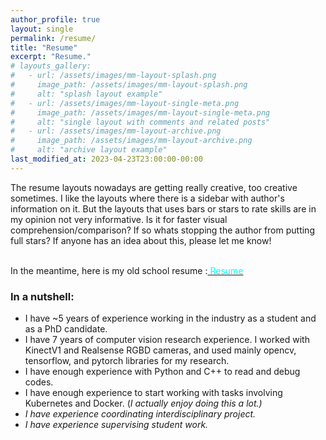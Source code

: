 ```yaml
---
author_profile: true
layout: single
permalink: /resume/
title: "Resume"
excerpt: "Resume."
# layouts_gallery:
#   - url: /assets/images/mm-layout-splash.png
#     image_path: /assets/images/mm-layout-splash.png
#     alt: "splash layout example"
#   - url: /assets/images/mm-layout-single-meta.png
#     image_path: /assets/images/mm-layout-single-meta.png
#     alt: "single layout with comments and related posts"
#   - url: /assets/images/mm-layout-archive.png
#     image_path: /assets/images/mm-layout-archive.png
#     alt: "archive layout example"
last_modified_at: 2023-04-23T23:00:00-00:00
---
```


The resume layouts nowadays are getting really creative, too creative sometimes. I like the layouts where there is a sidebar with author's information on it. But the layouts that uses bars or stars to rate skills are in my opinion not very informative. Is it for faster visual comprehension/comparison? If so whats stopping the author from putting full stars? If anyone has an idea about this, please let me know! <br /><br />

In the meantime, here is my old school resume :<a href="/assets/docs/ResumeChen230423.pdf" target="_blank"><font color="Cyan"><i class="fa fa-2x fa-file-pdf" aria-hidden="true"></i> Resume</font></a>

### In a nutshell:
- I have ~5 years of experience working in the industry as a student and as a PhD candidate.
- I have 7 years of computer vision research experience. I worked with KinectV1 and Realsense RGBD cameras, and used mainly opencv, tensorflow, and pytorch libraries for my research.
- I have enough experience with Python and C++ to read and debug codes.
- I have enough experience to start working with tasks involving Kubernetes and Docker. (<em>I actually enjoy doing this a lot.<em/>)
- I have experience coordinating interdisciplinary project.
- I have experience supervising student work.
